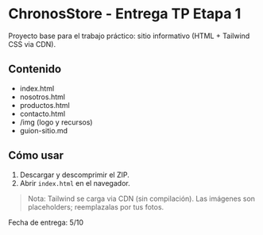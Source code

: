 # ChronosStore - Entrega TP Etapa 1

Proyecto base para el trabajo práctico: sitio informativo (HTML + Tailwind CSS via CDN).

## Contenido
- index.html
- nosotros.html
- productos.html
- contacto.html
- /img (logo y recursos)
- guion-sitio.md

## Cómo usar
1. Descargar y descomprimir el ZIP.
2. Abrir `index.html` en el navegador.

> Nota: Tailwind se carga via CDN (sin compilación). Las imágenes son placeholders; reemplazalas por tus fotos.

Fecha de entrega: 5/10
